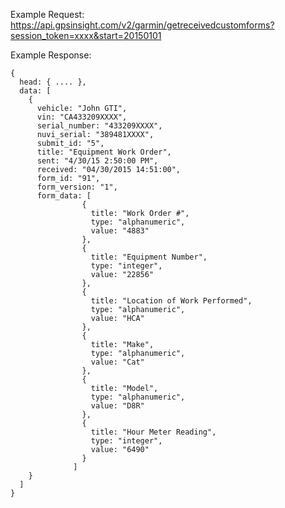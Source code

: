 Example Request: https://api.gpsinsight.com/v2/garmin/getreceivedcustomforms?session_token=xxxx&start=20150101

Example Response:

    {
      head: { .... },
      data: [
        {
          vehicle: "John GTI",
          vin: "CA433209XXXX",
          serial_number: "433209XXXX",
          nuvi_serial: "389481XXXX",
          submit_id: "5",
          title: "Equipment Work Order",
          sent: "4/30/15 2:50:00 PM",
          received: "04/30/2015 14:51:00",
          form_id: "91",
          form_version: "1",
          form_data: [
                    {
                      title: "Work Order #",
                      type: "alphanumeric",
                      value: "4883"
                    },
                    {
                      title: "Equipment Number",
                      type: "integer",
                      value: "22856"
                    },
                    {
                      title: "Location of Work Performed",
                      type: "alphanumeric",
                      value: "HCA"
                    },
                    {
                      title: "Make",
                      type: "alphanumeric",
                      value: "Cat"
                    },
                    {
                      title: "Model",
                      type: "alphanumeric",
                      value: "D8R"
                    },
                    {
                      title: "Hour Meter Reading",
                      type: "integer",
                      value: "6490"
                    }
                  ]
        }
      ]
    }
